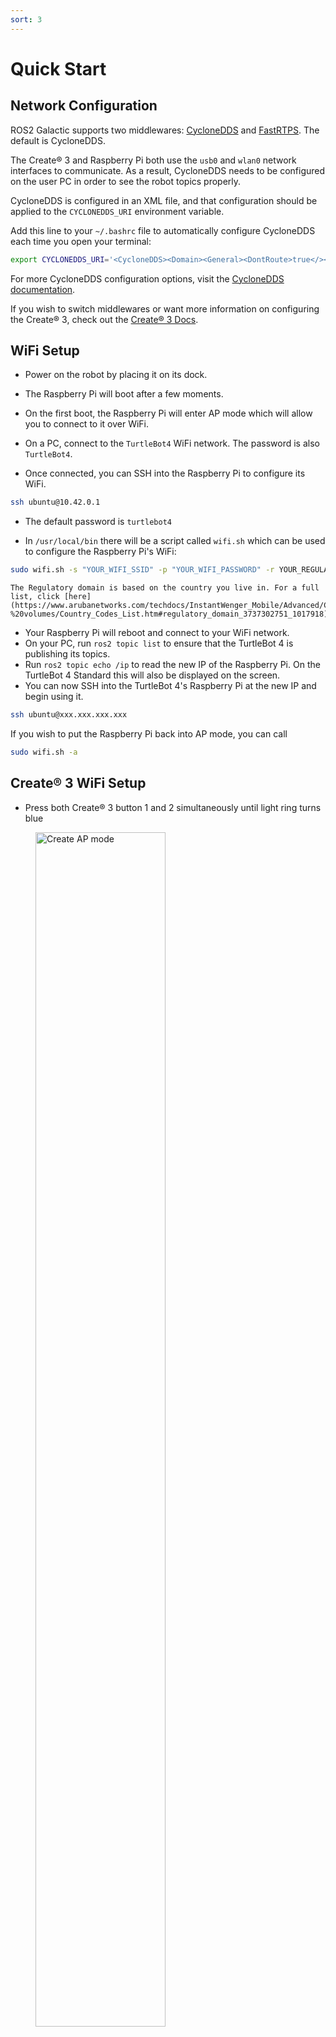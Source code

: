 ```yaml
---
sort: 3
---
```


# Quick Start

## Network Configuration

ROS2 Galactic supports two middlewares: [CycloneDDS](https://github.com/eclipse-cyclonedds/cyclonedds) and [FastRTPS](https://github.com/eProsima/Fast-DDS). The default is CycloneDDS.

The Create® 3 and Raspberry Pi both use the `usb0` and `wlan0` network interfaces to communicate. As a result, CycloneDDS needs to be configured on the user PC in order to see the robot topics properly.

CycloneDDS is configured in an XML file, and that configuration should be applied to the `CYCLONEDDS_URI` environment variable.

Add this line to your `~/.bashrc` file to automatically configure CycloneDDS each time you open your terminal:

```bash
export CYCLONEDDS_URI='<CycloneDDS><Domain><General><DontRoute>true</></></></>'
```

For more CycloneDDS configuration options, visit the [CycloneDDS documentation](https://github.com/eclipse-cyclonedds/cyclonedds#run-time-configuration).

If you wish to switch middlewares or want more information on configuring the Create® 3, check out the [Create® 3 Docs](https://iroboteducation.github.io/create3_docs/setup/xml-config/).

## WiFi Setup

- Power on the robot by placing it on its dock.

- The Raspberry Pi will boot after a few moments. 

- On the first boot, the Raspberry Pi will enter AP mode which will allow you to connect to it over WiFi.

- On a PC, connect to the `TurtleBot4` WiFi network. The password is also `TurtleBot4`.

- Once connected, you can SSH into the Raspberry Pi to configure its WiFi.

```bash
ssh ubuntu@10.42.0.1
```
- The default password is `turtlebot4`

- In `/usr/local/bin` there will be a script called `wifi.sh` which can be used to configure the Raspberry Pi's WiFi:

```bash
sudo wifi.sh -s "YOUR_WIFI_SSID" -p "YOUR_WIFI_PASSWORD" -r YOUR_REGULATORY_DOMAIN && sudo reboot
```

```note
The Regulatory domain is based on the country you live in. For a full list, click [here](https://www.arubanetworks.com/techdocs/InstantWenger_Mobile/Advanced/Content/Instant%20User%20Guide%20-%20volumes/Country_Codes_List.htm#regulatory_domain_3737302751_1017918).
```

- Your Raspberry Pi will reboot and connect to your WiFi network.
- On your PC, run `ros2 topic list` to ensure that the TurtleBot 4 is publishing its topics.
- Run `ros2 topic echo /ip` to read the new IP of the Raspberry Pi. On the TurtleBot 4 Standard this will also be displayed on the screen.
- You can now SSH into the TurtleBot 4's Raspberry Pi at the new IP and begin using it.

```bash
ssh ubuntu@xxx.xxx.xxx.xxx
```

If you wish to put the Raspberry Pi back into AP mode, you can call

```bash
sudo wifi.sh -a
```

## Create® 3 WiFi Setup

- Press both Create® 3 button 1 and 2 simultaneously until light ring turns blue

<figure class="aligncenter">
    <img src="media/create_ap_mode.jpg" alt="Create AP mode" style="width: 70%"/>
    <figcaption>Putting the Create® 3 in AP mode</figcaption>
</figure>

- The Create® 3 is now in AP mode. Connect to its WiFi network called 'Create-XXXX'
- In a browser go to 192.168.10.1
- Click connect and enter your WiFi ssid and password
- Wait for it to connect to WiFi and play a chime
- On your PC, run `ros2 topic list` to ensure that the Create® 3 is publishing its topics

## TurtleBot 4 Controller Setup

The TurtleBot 4 comes with an included TurtleBot 4 Controller. It is paired in advance with the Raspberry Pi.

If you wish to manually pair a controller, follow these instructions:

- SSH into the TurtleBot 4

```bash
sudo bluetoothctl --agent=NoInputNoOutput
```

- The `bluetoothd` CLI interface will start.
- Type `scan on` and press enter.
- Press and hold both the home and share buttons on the TurtleBot 4 controller until the light starts blinking.

<figure class="aligncenter">
    <img src="media/controller.jpg" alt="TurtleBot 4 Controller" style="width: 70%"/>
    <figcaption>Putting the TurtleBot 4 in pair mode</figcaption>
</figure>

- In the CLI look for a *Wireless Controller* device to be found. It will have a MAC address similar to `A0:5A:5C:DF:4D:7F`.
- Copy the MAC address.
- In the CLI enter `trust MAC_ADDRESS`, replacing `MAC_ADDRESS` with the controllers address.
- Then, enter `pair MAC_ADDRESS`.
- Finally, enter `connect MAC_ADDRESS`.
- The CLI should report that the controller has been connected and the light on the controller will turn blue.
- Enter `exit` to exit the CLI. 

## Updating the TurtleBot 4

It is recommended to update both the Create® 3 and the Raspberry Pi when you first use it to receive the latest bug fixes and improvements.

### Create® 3

#### Update over USB-C

Download the latest firmware from <http://edu.irobot.com/create3-latest-fw>.

Copy the firmware to the Raspberry Pi:

```bash
sudo scp ~/Downloads/Create3-G.X.Y.swu ubuntu@xxx.xxx.xxx.xxx:/home/ubuntu/
```

SSH into the Raspberry Pi and update the Create® 3 firmware over USB-C:

```bash
sudo create_update.sh Create3-G.X.Y.swu
```

or

```bash
curl -X POST --data-binary @Create3-G.X.Y.swu http://192.168.186.2/api/firmware-update
```

This may take a few minutes.

#### Update over WiFi

Find the IP address of the Create 3 on your WiFi network.

Enter the IP address into a browser. You will be taken to the Create 3 portal.

Click on update and either upload 

### Debian packages

Debian packages can be updated by calling:

```bash
sudo apt update
sudo apt install <PACKAGE>
```

For example, updating the `turtlebot4_desktop` package can be done like this:

```bash
sudo apt update
sudo apt install ros-galactic-turtlebot4-desktop
```

### Source packages

To update a source package you will need to use a terminal to manually pull changes.

For example, updating the `turtlebot4_robot` package on the `galactic` branch:

```bash
cd ~/turtlebot4_ws/src/turtlebot4_robot
git checkout galactic
git pull origin galactic
```

You will then need to rebuild the packages:

```bash
cd ~/turtlebot4_ws
source /opt/ros/galactic/setup.bash
colcon build --symlink-install
source install/setup.bash
```

### Install latest Raspberry Pi image

```warning
Installing a new image on the Raspberry Pi will delete any changes you may have made. Save your changes before proceeding.
```

If you wish to install the latest image onto your robot, follow these instructions.

The latest TurtleBot 4 Raspberry Pi images are available at http://download.ros.org/downloads/turtlebot4/.

- Download the latest image for your robot model and extract it. 
- Power off your robot and then remove the microSD card from the Raspberry Pi.
- Insert the microSD card into your PC. You may need an adapter.
- Install the imaging tool `dcfldd`

```bash
sudo apt install dcfldd
```
- Identify your SD card

```bash
sudo fdisk -l
```

- The SD card should have a name like `/dev/mmcblk0` or `/dev/sda`.

- If you wish to backup your current image, do so now:

```bash
sudo dd if=/dev/<SD_NAME> of=<IMAGE_PATH> bs=1M
```

```note
SD_NAME is the device name (`mmcblk0`, `sda`, etc.).

IMAGE_PATH is the path to where you want the image saved -- e.g., `~/turtlebot4_images/backup_image`.
```

- Get the SD flash script from `turtlebot4_setup` and flash the SD card:

```bash
wget https://raw.githubusercontent.com/turtlebot/turtlebot4_setup/galactic/scripts/sd_flash.sh
bash sd_flash.sh /path/to/downloaded/image
```
- Follow the instructions and wait for the SD card to be flashed. Remove the SD card from your PC.
- Ensure your Raspberry Pi 4 is not powered on before inserting the flashed SD card.
- Follow [WiFi Setup](#wifi-setup) to configure your WiFi.



